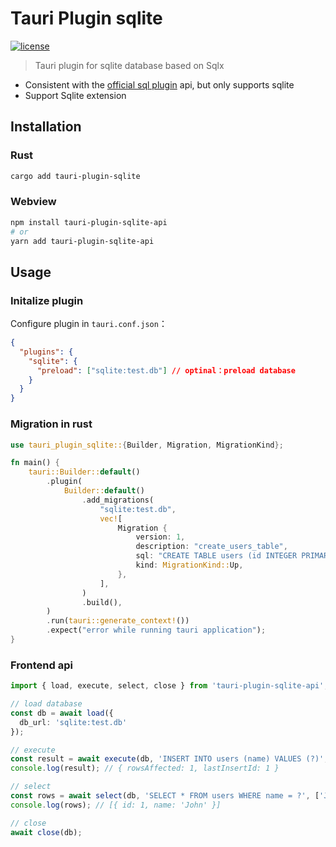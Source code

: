 # Tauri Plugin sqlite

[![license](https://img.shields.io/badge/license-MIT-blue.svg)](LICENSE)

> Tauri plugin for sqlite database based on Sqlx

- Consistent with the [official sql plugin](https://v2.tauri.app/zh-cn/plugin/sql/) api, but only supports sqlite
- Support Sqlite extension

## Installation

### Rust

```bash
cargo add tauri-plugin-sqlite
```

### Webview

```bash
npm install tauri-plugin-sqlite-api
# or
yarn add tauri-plugin-sqlite-api
```

## Usage

### Initalize plugin

Configure plugin in `tauri.conf.json`：

```json
{
  "plugins": {
    "sqlite": {
      "preload": ["sqlite:test.db"] // optinal：preload database
    }
  }
}
```

### Migration in rust

```rust
use tauri_plugin_sqlite::{Builder, Migration, MigrationKind};

fn main() {
    tauri::Builder::default()
        .plugin(
            Builder::default()
                .add_migrations(
                    "sqlite:test.db",
                    vec![
                        Migration {
                            version: 1,
                            description: "create_users_table",
                            sql: "CREATE TABLE users (id INTEGER PRIMARY KEY, name TEXT NOT NULL);",
                            kind: MigrationKind::Up,
                        },
                    ],
                )
                .build(),
        )
        .run(tauri::generate_context!())
        .expect("error while running tauri application");
}
```

### Frontend api

```typescript
import { load, execute, select, close } from 'tauri-plugin-sqlite-api';

// load database
const db = await load({
  db_url: 'sqlite:test.db'
});

// execute
const result = await execute(db, 'INSERT INTO users (name) VALUES (?)', ['John']);
console.log(result); // { rowsAffected: 1, lastInsertId: 1 }

// select
const rows = await select(db, 'SELECT * FROM users WHERE name = ?', ['John']);
console.log(rows); // [{ id: 1, name: 'John' }]

// close
await close(db);
```
